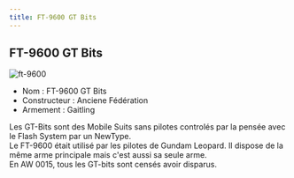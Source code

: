 ```yaml
---
title: FT-9600 GT Bits
---
```


FT-9600 GT Bits
---------------

![ft-9600](/images/stories/saga/gundamx/mechas/ft-9600.png)
- Nom : FT-9600 GT Bits  
- Constructeur : Anciene Fédération  
- Armement : Gaitling  
  
Les GT-Bits sont des Mobile Suits sans pilotes controlés par la pensée avec le Flash System par un NewType.   
Le FT-9600 était utilisé par les pilotes de Gundam Leopard. Il dispose de la même arme principale mais c'est aussi sa seule arme.   
En AW 0015, tous les GT-bits sont censés avoir disparus.

